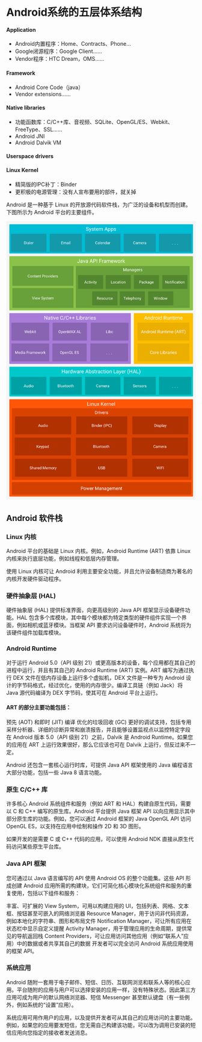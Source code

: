 # Android系统的五层体系结构
#### Application
* Android内置程序：Home、Contracts、Phone…
* Google闭源程序：Google Client……
* Vendor程序：HTC Dream，OMS……

#### Framework
* Android Core Code（java）
* Vendor extensions……

#### Native libraries
* 功能函数库：C/C++库、音视频、SQLite、OpenGL/ES、Webkit、FreeType、SSL……
* Android JNI
* Android Dalvik VM

#### Userspace drivers
#### Linux Kernel
* 精简版的IPC补丁：Binder
* 更积极的电源管理：没有人宣布要用的部件，就关掉


Android 是一种基于 Linux 的开放源代码软件栈，为广泛的设备和机型而创建。下图所示为 Android 平台的主要组件。

![](img/a002_001.png)

## Android 软件栈
### Linux 内核
Android 平台的基础是 Linux 内核。例如，Android Runtime (ART) 依靠 Linux 内核来执行底层功能，例如线程和低层内存管理。

使用 Linux 内核可让 Android 利用主要安全功能，并且允许设备制造商为著名的内核开发硬件驱动程序。

### 硬件抽象层 (HAL)
硬件抽象层 (HAL) 提供标准界面，向更高级别的 Java API 框架显示设备硬件功能。HAL 包含多个库模块，其中每个模块都为特定类型的硬件组件实现一个界面，例如相机或蓝牙模块。当框架 API 要求访问设备硬件时，Android 系统将为该硬件组件加载库模块。

### Android Runtime
对于运行 Android 5.0（API 级别 21）或更高版本的设备，每个应用都在其自己的进程中运行，并且有其自己的 Android Runtime (ART) 实例。ART 编写为通过执行 DEX 文件在低内存设备上运行多个虚拟机，DEX 文件是一种专为 Android 设计的字节码格式，经过优化，使用的内存很少。编译工具链（例如 Jack）将 Java 源代码编译为 DEX 字节码，使其可在 Android 平台上运行。

#### ART 的部分主要功能包括：
预先 (AOT) 和即时 (JIT) 编译
优化的垃圾回收 (GC)
更好的调试支持，包括专用采样分析器、详细的诊断异常和崩溃报告，并且能够设置监视点以监控特定字段
在 Android 版本 5.0（API 级别 21）之前，Dalvik 是 Android Runtime。如果您的应用在 ART 上运行效果很好，那么它应该也可在 Dalvik 上运行，但反过来不一定。

Android 还包含一套核心运行时库，可提供 Java API 框架使用的 Java 编程语言大部分功能，包括一些 Java 8 语言功能。

### 原生 C/C++ 库
许多核心 Android 系统组件和服务（例如 ART 和 HAL）构建自原生代码，需要以 C 和 C++ 编写的原生库。Android 平台提供 Java 框架 API 以向应用显示其中部分原生库的功能。例如，您可以通过 Android 框架的 Java OpenGL API 访问 OpenGL ES，以支持在应用中绘制和操作 2D 和 3D 图形。

如果开发的是需要 C 或 C++ 代码的应用，可以使用 Android NDK 直接从原生代码访问某些原生平台库。

### Java API 框架
您可通过以 Java 语言编写的 API 使用 Android OS 的整个功能集。这些 API 形成创建 Android 应用所需的构建块，它们可简化核心模块化系统组件和服务的重复使用，包括以下组件和服务：

丰富、可扩展的 View System，可用以构建应用的 UI，包括列表、网格、文本框、按钮甚至可嵌入的网络浏览器
Resource Manager，用于访问非代码资源，例如本地化的字符串、图形和布局文件
Notification Manager，可让所有应用在状态栏中显示自定义提醒
Activity Manager，用于管理应用的生命周期，提供常见的导航返回栈
Content Providers，可让应用访问其他应用（例如“联系人”应用）中的数据或者共享其自己的数据
开发者可以完全访问 Android 系统应用使用的框架 API。

### 系统应用
Android 随附一套用于电子邮件、短信、日历、互联网浏览和联系人等的核心应用。平台随附的应用与用户可以选择安装的应用一样，没有特殊状态。因此第三方应用可成为用户的默认网络浏览器、短信 Messenger 甚至默认键盘（有一些例外，例如系统的“设置”应用）。

系统应用可用作用户的应用，以及提供开发者可从其自己的应用访问的主要功能。例如，如果您的应用要发短信，您无需自己构建该功能，可以改为调用已安装的短信应用向您指定的接收者发送消息。